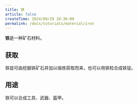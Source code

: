 ```yaml
---
title: 铁
article: false
createTime: 2024/09/29 19:36:09
permalink: /docs/tutorials/material/iron
---
```

**铁**是一种矿石材料。

## 获取
铁锭可由挖掘铁矿石并加以熔炼获取而来，也可以用铁粒合成铁锭。

## 用途
铁可以合成工具、武器、盔甲。

